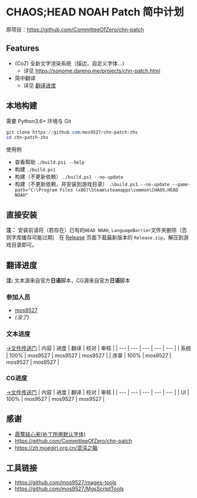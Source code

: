 # CHAOS;HEAD NOAH Patch 简中计划
原项目：https://github.com/CommitteeOfZero/chn-patch

## Features
- (CoZ) 全新文字渲染系统（描边，自定义字体...）
    - 详见 https://sonome.dareno.me/projects/chn-patch.html
- 简中翻译
    - 详见 [翻译进度](#翻译进度)

## 本地构建
需要 Python3.6+ 环境与 Git
```powershell
git clone https://github.com/mos9527/chn-patch-zhs
cd chn-patch-zhs
```
使用例
- 查看帮助
`./build.ps1 --help`
- 构建
`./build.ps1`
- 构建（不更新依赖）
`./build.ps1 --no-update`
- 构建（不更新依赖，并安装到游戏目录）
`.\build.ps1 --no-update --game-path="C:\Program Files (x86)\Steam\steamapps\common\CHAOS;HEAD NOAH"`

## 直接安装
**注：** 安装前请将（若存在）已有的`HEAD NOAH`, `LanguageBarrier`文件夹删除（否则字库缓存可能过期）
在 [Release](https://github.com/mos9527/chn-patch-zhs/releases) 页面下载最新版本的 `Release.zip`，解压到游戏目录即可。

## 翻译进度
**注:** 文本源来自官方**日语**脚本，CG源来自官方**日语**脚本

### 参加人员
- [mos9527](https://github.com/mos9527)
- *(没了)*

### 文本进度
[→文件传送门](https://github.com/mos9527/chn-patch-zhs/tree/master/scripts/mes01)
| 内容 | 进度 | 翻译 | 校对 | 审核 |
| --- | --- | --- | --- | --- |
| 系统 | 100% | mos9527 | mos9527 | mos9527 |
| 序章 | 100% | mos9527 | mos9527 | mos9527 |

### CG进度
[→文件传送门](https://github.com/mos9527/chn-patch-zhs/tree/master/data/c0data)
| 内容 | 进度 | 翻译 | 校对 | 审核 |
| --- | --- | --- | --- | --- |
| UI | 100% | mos9527 | mos9527 | mos9527 |


## 感谢
- [霞鹜铭心宋(补丁所用默认字体)](https://github.com/lxgw/LxgwHeartSerif)
- https://github.com/CommitteeOfZero/chn-patch
- https://zh.moegirl.org.cn/混沌之脑

## 工具链接
- https://github.com/mos9527/mages-tools
- https://github.com/mos9527/MgsScriptTools
